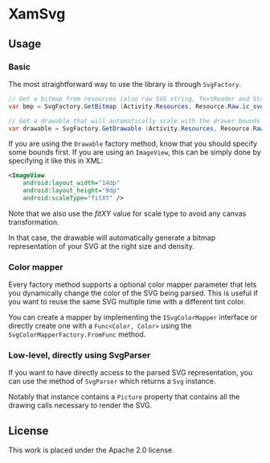 # XamSvg

## Usage

### Basic

The most straightforward way to use the library is through `SvgFactory`.

``` csharp
// Get a bitmap from resources (also raw SVG string, TextReader and Stream)
var bmp = SvgFactory.GetBitmap (Activity.Resources, Resource.Raw.ic_svg, 48, 48);

// Get a drawable that will automatically scale with the drawer bounds
var drawable = SvgFactory.GetDrawable (Activity.Resources, Resource.Raw.ic_svg);
```

If you are using the `Drawable` factory method, know that you should specify some bounds first. If you are using an `ImageView`, this can be simply done by specifying it like this in XML:

``` xml
<ImageView
	android:layout_width="14dp"
	android:layout_height="9dp"
	android:scaleType="fitXY" />
```

Note that we also use the *fitXY* value for scale type to avoid any canvas transformation.

In that case, the drawable will automatically generate a bitmap representation of your SVG at the right size and density.

### Color mapper

Every factory method supports a optional color mapper parameter that lets you dynamically change the color of the SVG being parsed. This is useful if you want to reuse the same SVG multiple time with a different tint color.

You can create a mapper by implementing the `ISvgColorMapper` interface or directly create one with a `Func<Color, Color>` using the `SvgColorMapperFactory.FromFunc` method.

### Low-level, directly using SvgParser

If you want to have directly access to the parsed SVG representation, you can use the method of `SvgParser` which returns a `Svg` instance.

Notably that instance contains a `Picture` property that contains all the drawing calls necessary to render the SVG.

## License

This work is placed under the Apache 2.0 license.
